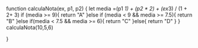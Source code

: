 function calculaNota(ex, p1, p2) {
  let media =(p1 *1) + (p2 * 2) + (ex*3) / (1 + 2+ 3)
   if (media >= 9){
     return "A"
   }else if (media < 9 && media >= 7.5){
     return "B"
   }else if(media < 7.5 && media >= 6){
     return "C"
   }else{
     return "D"
   } 
}
calculaNota(10,5,6)

}